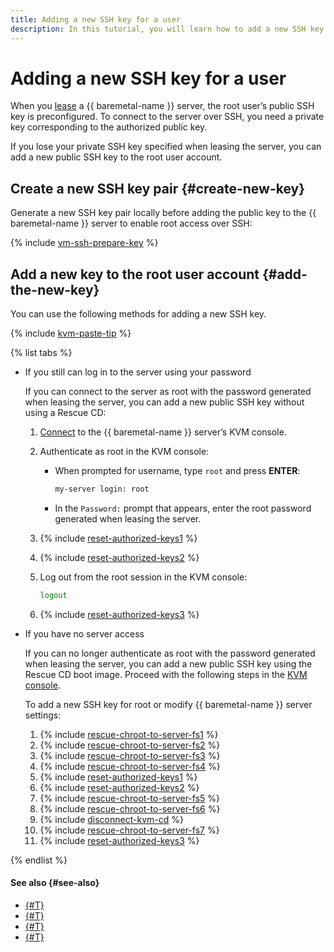 ```yaml
---
title: Adding a new SSH key for a user
description: In this tutorial, you will learn how to add a new SSH key for a Linux user on the {{ baremetal-name }} server using a Rescue CD boot image.
---
```


# Adding a new SSH key for a user

When you [lease](./server-lease.md) a {{ baremetal-name }} server, the root user’s public SSH key is preconfigured. To connect to the server over SSH, you need a private key corresponding to the authorized public key.

If you lose your private SSH key specified when leasing the server, you can add a new public SSH key to the root user account.

## Create a new SSH key pair {#create-new-key}

Generate a new SSH key pair locally before adding the public key to the {{ baremetal-name }} server to enable root access over SSH:

{% include [vm-ssh-prepare-key](../../../_includes/vm-ssh-prepare-key.md) %}

## Add a new key to the root user account {#add-the-new-key}

You can use the following methods for adding a new SSH key.

{% include [kvm-paste-tip](../../../_includes/baremetal/kvm-paste-tip.md) %}

{% list tabs %}

- If you still can log in to the server using your password

  If you can connect to the server as root with the password generated when leasing the server, you can add a new public SSH key without using a Rescue CD:

  1. [Connect](./server-kvm.md) to the {{ baremetal-name }} server’s KVM console.
  1. Authenticate as root in the KVM console:

      * When prompted for username, type `root` and press **ENTER**:

          ```bash
          my-server login: root
          ```
      * In the `Password:` prompt that appears, enter the root password generated when leasing the server.
  1. {% include [reset-authorized-keys1](../../../_includes/baremetal/instruction-steps/reset-authorized-keys1.md) %}
  1. {% include [reset-authorized-keys2](../../../_includes/baremetal/instruction-steps/reset-authorized-keys2.md) %}
  1. Log out from the root session in the KVM console:

      ```bash
      logout
      ```
  1. {% include [reset-authorized-keys3](../../../_includes/baremetal/instruction-steps/reset-authorized-keys3.md) %}

- If you have no server access

  If you can no longer authenticate as root with the password generated when leasing the server, you can add a new public SSH key using the Rescue CD boot image. Proceed with the following steps in the [KVM console](./server-kvm.md).

  To add a new SSH key for root or modify {{ baremetal-name }} server settings:

  1. {% include [rescue-chroot-to-server-fs1](../../../_includes/baremetal/instruction-steps/rescue-chroot-to-server-fs1.md) %}
  1. {% include [rescue-chroot-to-server-fs2](../../../_includes/baremetal/instruction-steps/rescue-chroot-to-server-fs2.md) %}
  1. {% include [rescue-chroot-to-server-fs3](../../../_includes/baremetal/instruction-steps/rescue-chroot-to-server-fs3.md) %}
  1. {% include [rescue-chroot-to-server-fs4](../../../_includes/baremetal/instruction-steps/rescue-chroot-to-server-fs4.md) %}
  1. {% include [reset-authorized-keys1](../../../_includes/baremetal/instruction-steps/reset-authorized-keys1.md) %}
  1. {% include [reset-authorized-keys2](../../../_includes/baremetal/instruction-steps/reset-authorized-keys2.md) %}
  1. {% include [rescue-chroot-to-server-fs5](../../../_includes/baremetal/instruction-steps/rescue-chroot-to-server-fs5.md) %}
  1. {% include [rescue-chroot-to-server-fs6](../../../_includes/baremetal/instruction-steps/rescue-chroot-to-server-fs6.md) %}
  1. {% include [disconnect-kvm-cd](../../../_includes/baremetal/disconnect-kvm-cd.md) %}
  1. {% include [rescue-chroot-to-server-fs7](../../../_includes/baremetal/instruction-steps/rescue-chroot-to-server-fs7.md) %}
  1. {% include [reset-authorized-keys3](../../../_includes/baremetal/instruction-steps/reset-authorized-keys3.md) %}

{% endlist %}

#### See also {#see-also}

* [{#T}](./rescue-boot.md)
* [{#T}](./reset-password.md)
* [{#T}](./restore-grub.md)
* [{#T}](./switch-raid-member.md)
